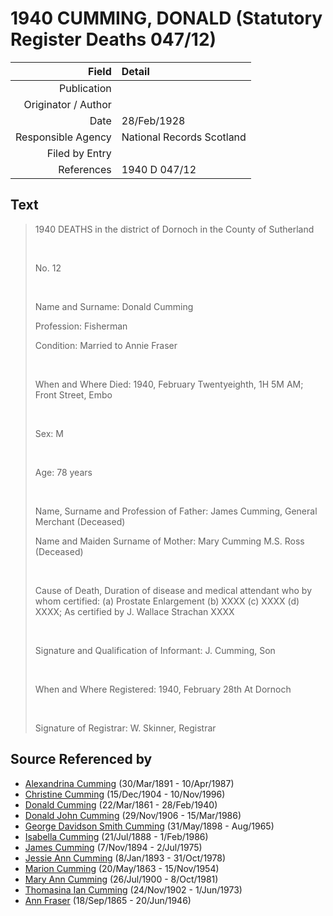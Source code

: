 ﻿---
layout: page
permalink: /sources/s1894213
---

# 1940 CUMMING, DONALD (Statutory Register Deaths 047/12)

Field | Detail
---:|:---
Publication | 
Originator / Author | 
Date | 28/Feb/1928
Responsible Agency | National Records Scotland
Filed by Entry | 
References | 1940 D 047/12

## Text

> 1940 DEATHS in the district of Dornoch in the County of Sutherland
>
> <br/>
>
> No. 12
>
> <br/>
>
> Name and Surname: Donald Cumming
>
> Profession: Fisherman
>
> Condition: Married to Annie Fraser
>
> <br/>
>
> When and Where Died: 1940, February Twentyeighth, 1H 5M AM; Front Street, Embo
>
> <br/>
>
> Sex: M
>
> <br/>
>
> Age: 78 years
>
> <br/>
>
> Name, Surname and Profession of Father: James Cumming, General Merchant (Deceased)
>
> Name and Maiden Surname of Mother: Mary Cumming M.S. Ross (Deceased)
>
> <br/>
>
> Cause of Death, Duration of disease and medical attendant who by whom certified: (a) Prostate Enlargement (b) XXXX (c) XXXX (d) XXXX; As certified by J. Wallace Strachan XXXX
>
> <br/>
>
> Signature and Qualification of Informant: J. Cumming, Son
>
> <br/>
>
> When and Where Registered: 1940, February 28th At Dornoch
>
> <br/>
>
> Signature of Registrar: W. Skinner, Registrar
>

## Source Referenced by

* [Alexandrina Cumming](../people/@57186713@-alexandrina-cumming-b1891-3-30-d1987-4-10.md) (30/Mar/1891 - 10/Apr/1987)
* [Christine Cumming](../people/@24328630@-christine-cumming-b1904-12-15-d1996-11-10.md) (15/Dec/1904 - 10/Nov/1996)
* [Donald Cumming](../people/@20465544@-donald-cumming-b1861-3-22-d1940-2-28.md) (22/Mar/1861 - 28/Feb/1940)
* [Donald John Cumming](../people/@22331378@-donald-john-cumming-b1906-11-29-d1986-3-15.md) (29/Nov/1906 - 15/Mar/1986)
* [George Davidson Smith Cumming](../people/@13773669@-george-davidson-smith-cumming-b1898-5-31-d1965-8.md) (31/May/1898 - Aug/1965)
* [Isabella Cumming](../people/@84684994@-isabella-cumming-b1888-7-21-d1986-2-1.md) (21/Jul/1888 - 1/Feb/1986)
* [James Cumming](../people/@492889@-james-cumming-b1894-11-7-d1975-7-2.md) (7/Nov/1894 - 2/Jul/1975)
* [Jessie Ann Cumming](../people/@66222886@-jessie-ann-cumming-b1893-1-8-d1978-10-31.md) (8/Jan/1893 - 31/Oct/1978)
* [Marion Cumming](../people/@59851647@-marion-cumming-b1863-5-20-d1954-11-15.md) (20/May/1863 - 15/Nov/1954)
* [Mary Ann Cumming](../people/@48241984@-mary-ann-cumming-b1900-7-26-d1981-10-8.md) (26/Jul/1900 - 8/Oct/1981)
* [Thomasina Ian Cumming](../people/@92241152@-thomasina-ian-cumming-b1902-11-24-d1973-6-1.md) (24/Nov/1902 - 1/Jun/1973)
* [Ann Fraser](../people/@70425788@-ann-fraser-b1865-9-18-d1946-6-20.md) (18/Sep/1865 - 20/Jun/1946)
